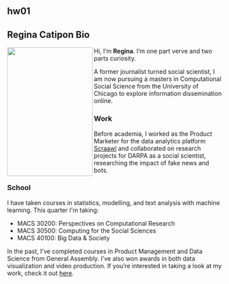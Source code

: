## hw01

## Regina Catipon Bio


<div><img src="https://rkcatipon.files.wordpress.com/2015/02/10014802_10153266423432857_4524792863877171598_o.jpg" width="200" height="300" align="left"></div>

Hi, I’m **Regina**. I’m one part verve and two parts curiosity.

A former journalist turned social scientist, I am now  pursuing a masters in Computational Social Science from the University of Chicago to explore information dissemination online.

### Work
Before academia, I worked as the Product Marketer for the data analytics platform <a href="https://www.scraawl.com/">Scraawl</a> and collaborated on research projects for DARPA as a social scientist, researching the impact of fake news and bots.

### School
I have taken courses in statistics, modelling, and text analysis with machine learning. This quarter I'm taking:

* MACS 30200: Perspectives on Computational Research
* MACS 30500: Computing for the Social Sciences
* MACS 40100: Big Data & Society

In the past, I've completed courses in Product Management and Data Science from General Assembly. I’ve also won awards in both data visualization and video production. If you’re interested in taking a look at my work, check it out <a href="https://rkcatipon.com/">here</a>.
